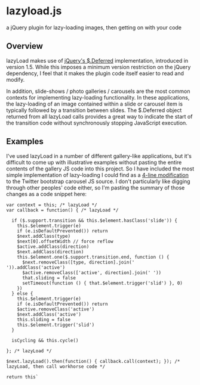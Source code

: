 lazyload.js
===========

a jQuery plugin for lazy-loading images, then getting on with your code

## Overview

lazyLoad makes use of [jQuery's $.Deferred](http://api.jquery.com/category/deferred-object/) implementation, introduced in version 1.5.
While this imposes a minimum version restriction on the jQuery dependency, I feel that it makes the plugin code itself easier to read and modify.

In addition, slide-shows / photo galleries / carousels are the most common contexts for implementing lazy-loading functionality.  In these applications, the lazy-loading of an image contained within a slide or carousel item is typically followed by a transition between slides.  The $.Deferred object returned from all lazyLoad calls provides a great way to indicate the start of the transition code without synchronously stopping JavaScript execution.

## Examples

I've used lazyLoad in a number of different gallery-like applications, but it's difficult to come up with illustrative examples without pasting the entire contents of the gallery JS code into this project.
So I have included the most simple implementation of lazy-loading I could find as a [4-line modification](https://github.com/gitastrophe/lazyload.js/blob/master/examples/bootstrap-carousel.js) to the Twitter bootstrap carousel JS source.
I don't particularly like digging through other peoples' code either, so I'm pasting the summary of those changes as a code snippet here:

    var context = this; /* lazyLoad */
    var callback = function() { /* lazyLoad */
    
      if ($.support.transition && this.$element.hasClass('slide')) {
        this.$element.trigger(e)
        if (e.isDefaultPrevented()) return
        $next.addClass(type)
        $next[0].offsetWidth // force reflow
        $active.addClass(direction)
        $next.addClass(direction)
        this.$element.one($.support.transition.end, function () {
          $next.removeClass([type, direction].join(' ')).addClass('active')
          $active.removeClass(['active', direction].join(' '))
          that.sliding = false
          setTimeout(function () { that.$element.trigger('slid') }, 0)
        })
      } else {
        this.$element.trigger(e)
        if (e.isDefaultPrevented()) return
        $active.removeClass('active')
        $next.addClass('active')
        this.sliding = false
        this.$element.trigger('slid')
      }

      isCycling && this.cycle()

    }; /* lazyLoad */

    $next.lazyLoad().then(function() { callback.call(context); }); /* lazyLoad, then call workhorse code */

    return this`